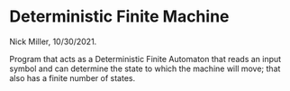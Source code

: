 # Deterministic Finite Machine

Nick Miller,
10/30/2021.

Program that acts as a Deterministic Finite Automaton that reads an input symbol and can determine the state to which the machine will move; that also has a finite number of states.



